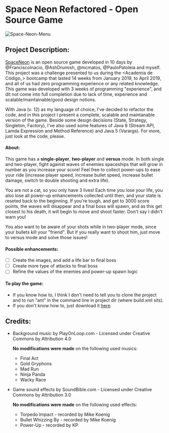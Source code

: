 # **Space Neon Refactored** - Open Source Game

![Space-Neon-Menu](https://i.imgur.com/gWsiMS3.png)

## **Project Description**:

[SpaceNeon](https://github.com/DavidPVaz/SpaceNeon) is an open source game developed in 10 days by @FranciscoInacio, 
@AshDrumish, @mcmatos, @PauloPatoleia and myself. This project was a challenge presented to us during the <Academia de Código_>
bootcamp that lasted 14 weeks from January 2019, to April 2019, and all of us had zero programming experience or any related 
knowledge. This game was developed with 3 weeks of programming "experience", and dit not come into full completion due to lack
of time, experience and scalable/maintainable/good design notions.

With Java (v. 12) as my language of choice, I've decided to refactor the code, and in this project I present a complete, 
scalable and maintanable version of the game. Beside some design decisions (State, Strategy, Singleton, Factory), I've also
used some features of Java 8 (Stream API, Lamda Expression and Method Reference) and Java 5 (Varargs). For more, just look at 
the code, please.

#### **About**:

This game has a **single-player**, **two-player** and **versus** mode. In both single and two-player, fight against waves of 
enemies spaceships that will grow in number as you increase your score! Feel free to collect power-ups to ease your ride 
(increase player speed, increase bullet speed, increase bullet damage, switch to double shooting and extra life). 

You are not a cat, so you only have 3 lives! Each time you lose your life, you also lose all power-up enhancements collected 
until then, and your state is reseted back to the beginning. If you're tough, and get to 3000 score points, the waves will 
disappear and a final boss will spawn, and as this get closest to his death, it will begin to move and shoot faster. Don't say
I didn't warn you! 

You also want to be aware of your shots while in two-player mode, since your bullets kill your "friend". But if you really want
to shoot him, just move to versus mode and solve those issues!

#### **Possible enhancements**:

- [ ] Create the images, and add a life bar to final boss
- [ ] Create more type of attacks to final boss
- [ ] Refine the values of the enemies and power-up spawn logic

#### **To play the game**:
- If you know how to, I think I don't need to tell you to clone the project and to run "ant" in the command line in project 
dir (where build.xml sits).
- If you don't know how to, just download it [here](https://drive.google.com/open?id=1UgTA54ZEfFO5BHxKHRGcXLvqi-oIu2Kw).

## **Credits**:

- Background music by PlayOnLoop.com - Licensed under Creative Commons by Attribution 4.0
  
  **No modifications were made** on the following used musics:
  - Final Act
  - Gold Gryphons
  - Mad Run
  - Ninja Panda
  - Wacky Race
  
- Game sound effects by SoundBible.com - Licensed under Creative Commons by Attribution 3.0

  **No modifications were made** on the following used effects:
  - Torpedo Impact - recorded by Mike Koenig
  - Bullet Whizzing By - recorded by Mike Koenig
  - Power-Up - recorded by KP
